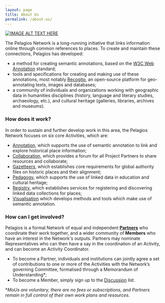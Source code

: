 ```yaml
---
layout: page
title: About Us
permalink: /about-us/
---
```


[![IMAGE ALT TEXT HERE](http://img.youtube.com/vi/MVaFbBvY6bA/0.jpg)](http://www.youtube.com/watch?v=MVaFbBvY6bA)

The Pelagios Network is a long-running initiative that links information online through common references to places. 
To create and maintain these connections, Pelagios has developed: 
- a method for creating semantic annotations, based on the <a href="https://www.w3.org/TR/annotation-model">W3C Web Annotation</a> standard;
- tools and specifications for creating and making use of these annotations, most notably <a href="https://recogito.pelagios.org/">Recogito</a>, an open-source platform for geo-annotating texts, images and databases;
- a community of individuals and organizations working with geographic data in humanities disciplines (history, language and literary studies, archaeology, etc.), and cultural heritage (galleries, libraries, archives and museums).

### How does it work?
In order to sustain and further develop work in this area, the Pelagios Network focuses on six core Activities, which are: 
- <a href="https://pelagios.github.io/activities/annotation/">Annotation</a>, which supports the use of semantic annotation to link and explore historical place information; 
- <a href="https://pelagios.github.io/activities/collaboration/">Collaboration</a>, which provides a forum for all Project Partners to share resources and collaborate;
- <a href="https://pelagios.github.io/activities/gazetteers/">Gazetteers</a>, which establishes core requirements for global authority files on historic places and their alignment;
- <a href="https://pelagios.github.io/activities/pedagogy/">Pedagogy</a>, which supports the use of linked data in education and cultural heritage;
- <a href="https://pelagios.github.io/activities/registry/">Registry</a>, which establishes services for registering and discovering linked data collections for places;
- <a href="https://pelagios.github.io/activities/visualisation/">Visualisation</a> which develops methods and tools which make use of semantic annotation.

### How can I get involved?
Pelagios is a formal Network of equal and independent <a href="https://pelagios.org/partners/">**Partners**</a> who coordinate their work together, and a wider community of **Members** who have an interest in the Network's outputs. Partners may nominate Representatives who can then have a say in the coordination of an Activity, and can become an Activity Coordinator. 

- To become a Partner, individuals and institutions can jointly agree a set of contributions to one or more of the Activities with the Network’s governing Committee, formalised through a Memorandum of Understanding*;
- To become a Member, simply sign up to the <a href="https://groups.google.com/forum/#!forum/pelagios-announcements/">Discussion</a> list.

*_MoUs are voluntary, there are no fees or subscriptions, and Partners remain in full control of their own work plans and resources_.
